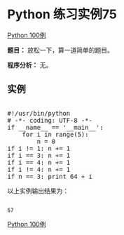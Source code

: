Python 练习实例75
=============

 [Python 100例](python-100-examples.md)


 **题目：** 放松一下，算一道简单的题目。

 **程序分析：** 无。

  实例
--

 <pre>

#!/usr/bin/python
# -*- coding: UTF-8 -*-
if __name__ == '__main__':
    for i in range(5):
        n = 0
if i != 1: n += 1
if i == 3: n += 1
if i == 4: n += 1
if i != 4: n += 1
if n == 3: print 64 + i
</pre>

 以上实例输出结果为：


```

67

```

 [Python 100例](python-100-examples.md)
